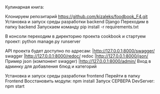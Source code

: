 Кулинарная книга:

Клонируем репозитарий https://github.com/kizaleks/foodbook_F4.git
Установка и запуск среды разработки backend Django
Переходим в папку backend
Запускаем команду pip install -r requirements.txt

В консоли переходим в директорию проекта cookbook и стартуем проект:
python manage.py runserver

API проекта будет доступно по адресам:
|http://127.0.0.1:8000/swagger/  swagger
|http://127.0.0.1:8000/redoc/ redoc
|http://127.0.0.1:8000/json/ Пример json (компонент swagger)
|http://127.0.0.1:8000/admin/  Вход в админку для добавления блюд и категорий


Установка и запуск среды разработки frontend 
Перейти в папку Frontend
Восстановить модули: npm install
Запуск СЕРВЕРА DevServer: npm start


